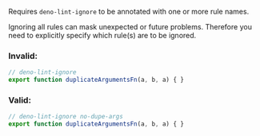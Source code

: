 Requires `deno-lint-ignore` to be annotated with one or more rule names.

Ignoring all rules can mask unexpected or future problems. Therefore you need to explicitly specify which rule(s) are to be ignored.

### Invalid:
```typescript
// deno-lint-ignore
export function duplicateArgumentsFn(a, b, a) { }
```

### Valid:
```typescript
// deno-lint-ignore no-dupe-args
export function duplicateArgumentsFn(a, b, a) { }
```
